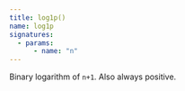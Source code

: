 ```yaml
---
title: log1p()
name: log1p
signatures:
  - params:
      - name: "n"
---
```


Binary logarithm of `n+1`. Also always positive.
